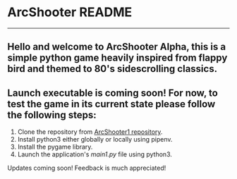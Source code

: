 # ArcShooter README #
---
Hello and welcome to ArcShooter Alpha, this is a simple python game heavily inspired from flappy bird and themed to 80's sidescrolling classics.
---
Launch executable is coming soon! For now, to test the game in its current state please follow the following steps:
---

1. Clone the repository from [ArcShooter1 repository](https://github.com/suwanshree/ArcShooter1.git).
2. Install python3 either globally or locally using pipenv.
3. Install the pygame library.
4. Launch the application's *main1.py* file using python3.

Updates coming soon! Feedback is much appreciated!